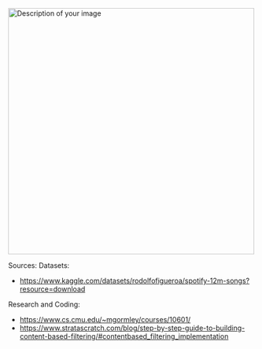 <img src="https://i.imgur.com/ppcTZNT.png" alt="Description of your image" width="500">


Sources:
Datasets:
- https://www.kaggle.com/datasets/rodolfofigueroa/spotify-12m-songs?resource=download

Research and Coding:
- https://www.cs.cmu.edu/~mgormley/courses/10601/
- https://www.stratascratch.com/blog/step-by-step-guide-to-building-content-based-filtering/#contentbased_filtering_implementation 

